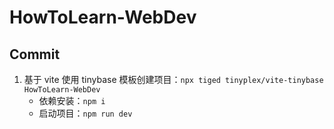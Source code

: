 # HowToLearn-WebDev

## Commit

1. 基于 vite 使用 tinybase 模板创建项目：`npx tiged tinyplex/vite-tinybase HowToLearn-WebDev`
   - 依赖安装：`npm i`
   - 启动项目：`npm run dev`
